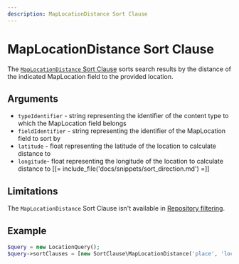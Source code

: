 ```yaml
---
description: MapLocationDistance Sort Clause
---
```


# MapLocationDistance Sort Clause

The [`MapLocationDistance` Sort Clause](/api/php_api/php_api_reference/classes/Ibexa-Contracts-Core-Repository-Values-Content-Query-SortClause-MapLocationDistance.html) sorts search results by the distance of the indicated MapLocation field to the provided location.

## Arguments

- `typeIdentifier` - string representing the identifier of the content type to which the MapLocation field belongs
- `fieldIdentifier` - string representing the identifier of the MapLocation field to sort by
- `latitude` - float representing the latitude of the location to calculate distance to
- `longitude`- float representing the longitude of the location to calculate distance to [[= include_file('docs/snippets/sort_direction.md') =]]

## Limitations

The `MapLocationDistance` Sort Clause isn't available in [Repository filtering](search_api.md#repository-filtering).

## Example

``` php
$query = new LocationQuery();
$query->sortClauses = [new SortClause\MapLocationDistance('place', 'location', 49.542889, 20.111349)];
```
